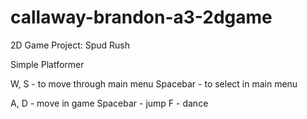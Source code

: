 # callaway-brandon-a3-2dgame
2D Game Project: Spud Rush

Simple Platformer

W, S - to move through main menu
Spacebar - to select in main menu

A, D - move in game
Spacebar - jump
F - dance
